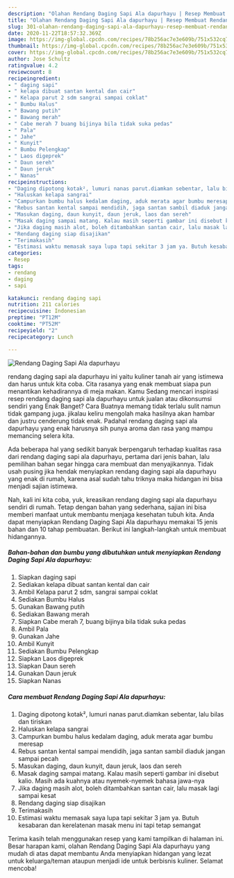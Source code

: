 ```yaml
---
description: "Olahan Rendang Daging Sapi Ala dapurhayu | Resep Membuat Rendang Daging Sapi Ala dapurhayu Yang Enak dan Simpel"
title: "Olahan Rendang Daging Sapi Ala dapurhayu | Resep Membuat Rendang Daging Sapi Ala dapurhayu Yang Enak dan Simpel"
slug: 301-olahan-rendang-daging-sapi-ala-dapurhayu-resep-membuat-rendang-daging-sapi-ala-dapurhayu-yang-enak-dan-simpel
date: 2020-11-22T18:57:32.369Z
image: https://img-global.cpcdn.com/recipes/78b256ac7e3e609b/751x532cq70/rendang-daging-sapi-ala-dapurhayu-foto-resep-utama.jpg
thumbnail: https://img-global.cpcdn.com/recipes/78b256ac7e3e609b/751x532cq70/rendang-daging-sapi-ala-dapurhayu-foto-resep-utama.jpg
cover: https://img-global.cpcdn.com/recipes/78b256ac7e3e609b/751x532cq70/rendang-daging-sapi-ala-dapurhayu-foto-resep-utama.jpg
author: Jose Schultz
ratingvalue: 4.2
reviewcount: 8
recipeingredient:
- " daging sapi"
- " kelapa dibuat santan kental dan cair"
- " Kelapa parut 2 sdm sangrai sampai coklat"
- " Bumbu Halus"
- " Bawang putih"
- " Bawang merah"
- " Cabe merah 7 buang bijinya bila tidak suka pedas"
- " Pala"
- " Jahe"
- " Kunyit"
- " Bumbu Pelengkap"
- " Laos digeprek"
- " Daun sereh"
- " Daun jeruk"
- " Nanas"
recipeinstructions:
- "Daging dipotong kotak², lumuri nanas parut.diamkan sebentar, lalu bilas dan tiriskan"
- "Haluskan kelapa sangrai"
- "Campurkan bumbu halus kedalam daging, aduk merata agar bumbu meresap"
- "Rebus santan kental sampai mendidih, jaga santan sambil diaduk jangan sampai pecah"
- "Masukan daging, daun kunyit, daun jeruk, laos dan sereh"
- "Masak daging sampai matang. Kalau masih seperti gambar ini disebut kalio. Masih ada kuahnya atau nyemek-nyemek bahasa jawa-nya"
- "Jika daging masih alot, boleh ditambahkan santan cair, lalu masak lagi sampai kesat"
- "Rendang daging siap disajikan"
- "Terimakasih"
- "Estimasi waktu memasak saya lupa tapi sekitar 3 jam ya. Butuh kesabaran dan kerelatenan masak menu ini tapi tetap semangat"
categories:
- Resep
tags:
- rendang
- daging
- sapi

katakunci: rendang daging sapi 
nutrition: 211 calories
recipecuisine: Indonesian
preptime: "PT12M"
cooktime: "PT52M"
recipeyield: "2"
recipecategory: Lunch

---
```



![Rendang Daging Sapi Ala dapurhayu](https://img-global.cpcdn.com/recipes/78b256ac7e3e609b/751x532cq70/rendang-daging-sapi-ala-dapurhayu-foto-resep-utama.jpg)


rendang daging sapi ala dapurhayu ini yaitu kuliner tanah air yang istimewa dan harus untuk kita coba. Cita rasanya yang enak membuat siapa pun menantikan kehadirannya di meja makan.
Kamu Sedang mencari inspirasi resep rendang daging sapi ala dapurhayu untuk jualan atau dikonsumsi sendiri yang Enak Banget? Cara Buatnya memang tidak terlalu sulit namun tidak gampang juga. jikalau keliru mengolah maka hasilnya akan hambar dan justru cenderung tidak enak. Padahal rendang daging sapi ala dapurhayu yang enak harusnya sih punya aroma dan rasa yang mampu memancing selera kita.



Ada beberapa hal yang sedikit banyak berpengaruh terhadap kualitas rasa dari rendang daging sapi ala dapurhayu, pertama dari jenis bahan, lalu pemilihan bahan segar hingga cara membuat dan menyajikannya. Tidak usah pusing jika hendak menyiapkan rendang daging sapi ala dapurhayu yang enak di rumah, karena asal sudah tahu triknya maka hidangan ini bisa menjadi sajian istimewa.


Nah, kali ini kita coba, yuk, kreasikan rendang daging sapi ala dapurhayu sendiri di rumah. Tetap dengan bahan yang sederhana, sajian ini bisa memberi manfaat untuk membantu menjaga kesehatan tubuh kita. Anda dapat menyiapkan Rendang Daging Sapi Ala dapurhayu memakai 15 jenis bahan dan 10 tahap pembuatan. Berikut ini langkah-langkah untuk membuat hidangannya.

<!--inarticleads1-->

##### Bahan-bahan dan bumbu yang dibutuhkan untuk menyiapkan Rendang Daging Sapi Ala dapurhayu:

1. Siapkan  daging sapi
1. Sediakan  kelapa dibuat santan kental dan cair
1. Ambil  Kelapa parut 2 sdm, sangrai sampai coklat
1. Sediakan  Bumbu Halus
1. Gunakan  Bawang putih
1. Sediakan  Bawang merah
1. Siapkan  Cabe merah 7, buang bijinya bila tidak suka pedas
1. Ambil  Pala
1. Gunakan  Jahe
1. Ambil  Kunyit
1. Sediakan  Bumbu Pelengkap
1. Siapkan  Laos digeprek
1. Siapkan  Daun sereh
1. Gunakan  Daun jeruk
1. Siapkan  Nanas




<!--inarticleads2-->

##### Cara membuat Rendang Daging Sapi Ala dapurhayu:

1. Daging dipotong kotak², lumuri nanas parut.diamkan sebentar, lalu bilas dan tiriskan
1. Haluskan kelapa sangrai
1. Campurkan bumbu halus kedalam daging, aduk merata agar bumbu meresap
1. Rebus santan kental sampai mendidih, jaga santan sambil diaduk jangan sampai pecah
1. Masukan daging, daun kunyit, daun jeruk, laos dan sereh
1. Masak daging sampai matang. Kalau masih seperti gambar ini disebut kalio. Masih ada kuahnya atau nyemek-nyemek bahasa jawa-nya
1. Jika daging masih alot, boleh ditambahkan santan cair, lalu masak lagi sampai kesat
1. Rendang daging siap disajikan
1. Terimakasih
1. Estimasi waktu memasak saya lupa tapi sekitar 3 jam ya. Butuh kesabaran dan kerelatenan masak menu ini tapi tetap semangat




Terima kasih telah menggunakan resep yang kami tampilkan di halaman ini. Besar harapan kami, olahan Rendang Daging Sapi Ala dapurhayu yang mudah di atas dapat membantu Anda menyiapkan hidangan yang lezat untuk keluarga/teman ataupun menjadi ide untuk berbisnis kuliner. Selamat mencoba!
